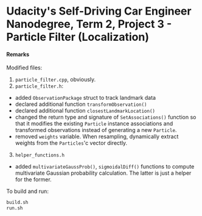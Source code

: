 # Udacity's Self-Driving Car Engineer Nanodegree, Term 2, Project 3 - Particle Filter (Localization)


#### Remarks
Modified files: 
1. `particle_filter.cpp`, obviously.
2. `particle_filter.h`:
* added `ObservationPackage` struct to track landmark data
* declared additional function `transformObservation()`
* declared additional function `closestLandmarkLocation()`
* changed the return type and signature of `SetAssociations()` function so that it modifies the existing `Particle` instance 
associations and transformed observations instead of generating a new `Particle`.
* removed `weights` variable. When resampling, dynamically extract weights from the `Particles`'c vector directly. 
3. `helper_functions.h`
* added `multivariateGaussProb()`, `sigmoidalDiff()` functions to compute multivariate Gaussian probability calculation.
The latter is just a helper for the former.

To build and run:
```bash
build.sh
run.sh
```


